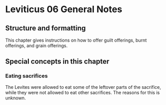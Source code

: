 # Leviticus 06 General Notes
## Structure and formatting

This chapter gives instructions on how to offer guilt offerings, burnt offerings, and grain offerings.

## Special concepts in this chapter

### Eating sacrifices
The Levites were allowed to eat some of the leftover parts of the sacrifice, while they were not allowed to eat other sacrifices. The reasons for this is unknown.